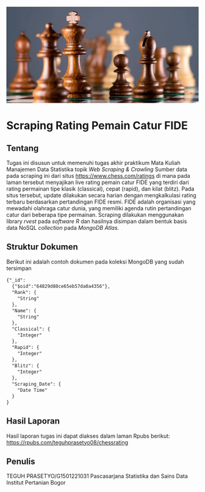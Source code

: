<div align="left">
  
  ![image](chess-king-wooden-pieces-3yal5hd39dvbvu9u.jpg)

# Scraping Rating Pemain Catur FIDE
## Tentang
  Tugas ini disusun untuk memenuhi tugas akhir praktikum Mata Kuliah Manajemen Data Statistika topik *Web Scraping & Crawling*
  Sumber data pada scraping ini dari situs https://www.chess.com/ratings di mana pada laman tersebut menyajikan live rating pemain catur FIDE yang terdiri dari rating permainan tipe klasik (classical), cepat (rapid), dan kilat (blitz). Pada situs tersebut, update dilakukan secara harian dengan mengkalkulasi rating terbaru berdasarkan pertandingan FIDE resmi. FIDE adalah organisasi yang mewadahi olahraga catur dunia, yang memiliki agenda rutin pertandingan catur dari beberapa tipe permainan.
  Scraping dilakukan menggunakan library *rvest* pada *software R* dan hasilnya disimpan dalam bentuk basis data NoSQL *collection* pada *MongoDB Atlas*.
  
## Struktur Dokumen
  Berikut ini adalah contoh dokumen pada koleksi MongoDB yang sudah tersimpan

```
{"_id":
  {"$oid":"64829d80ce65eb57da0a4356"},
  "Rank": {
    "String"
  },
  "Name": {
    "String"
  },
  "Classical": {
    "Integer"
  },
  "Rapid": {
    "Integer"
  },
  "Blitz": {
    "Integer"
  },
  "Scraping_Date": {
    "Date Time"
  }
}
```
## Hasil Laporan
  Hasil laporan tugas ini dapat diakses dalam laman Rpubs berikut: https://rpubs.com/teguhprasetyo08/chessrating

## Penulis
  TEGUH PRASETYO/G1501221031
  Pascasarjana Statistika dan Sains Data
  Institut Pertanian Bogor

